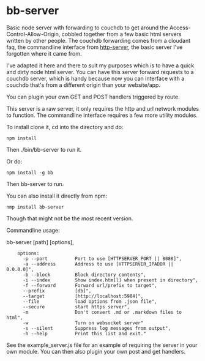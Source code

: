 bb-server
===========

Basic node server with forwarding to couchdb to get around the
Access-Control-Allow-Origin, cobbled together from a few basic html
servers written by other people. The couchdb forwarding comes from a
cloudant faq, the commandline interface from
[http-server](https://github.com/nodeapps/http-server), the basic
server I've forgotten where it came from. 

I've adapted it here and there to suit my purposes which is to have a quick
and dirty node html server. You can have this server forward requests
to a couchdb server, which is handy because now you can interface with
a couchdb that's from a different origin than your website/app.

You can plugin your own GET and POST handlers triggered by route.

This server is a raw server, it only requires the http and url network modules
to function. The commandline interface requires a few more utility
modules.

To install clone it, cd into the directory and do:
 
	npm install

Then ./bin/bb-server to run it.

Or do:

	npm install -g bb
	
Then bb-server to run.

You can also install it directly from npm:

	nmp install bb-server
	
Though that might not be the most recent version.	
	  
Commandline usage: 

bb-server [path] [options],

	    options:
          -p --port          Port to use [HTTPSERVER_PORT || 8080]",
          -a --address       Address to use [HTTPSERVER_IPADDR || 0.0.0.0]",
          -b --block         Block directory contents",
          -i --index         Show index.htm[l] when present in directory",
          -f --forward       Forward url/prefix to target",
          --prefix           [db]",
          --target           [http://localhost:5984]",
          --file             load options from .json file",
          --secure           start https server",
          -m                 Don't convert .md or .markdown files to html",
          -w                 Turn on websocket server"
          -s --silent        Suppress log messages from output",
          -h --help          Print this list and exit."
		  
		  
		  
See the example_server.js file for an example of requiring the server
in your own module. You can then also plugin your own post and get handlers.


